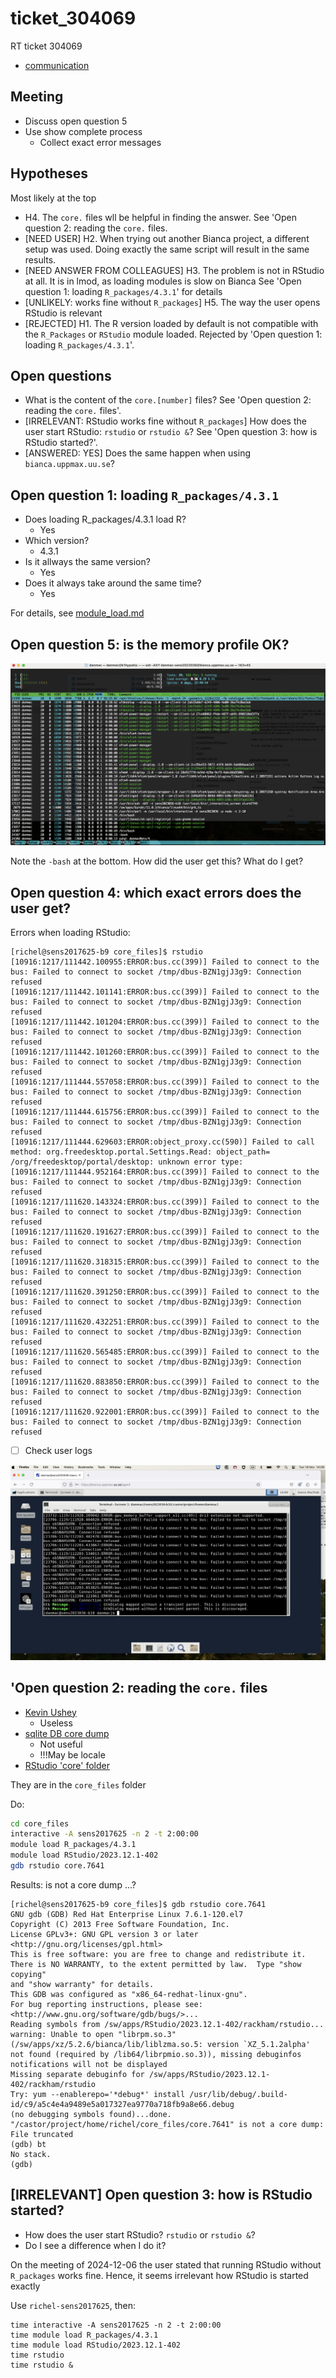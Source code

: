 # ticket_304069

RT ticket 304069

- [communication](communication.md)

## Meeting

- Discuss open question 5
- Use show complete process
    - Collect exact error messages


## Hypotheses

Most likely at the top

- H4. The `core.` files wll be helpful in finding the answer.
  See 'Open question 2: reading the `core.` files.
- [NEED USER] H2. When trying out another Bianca project, a different setup was used.
  Doing exactly the same script will result in the same results.
- [NEED ANSWER FROM COLLEAGUES] H3. The problem is not in RStudio at all. It is in lmod, as loading
  modules is slow on Bianca
  See 'Open question 1: loading `R_packages/4.3.1`' for details
- [UNLIKELY: works fine without `R_packages`]
  H5. The way the user opens RStudio is relevant
- [REJECTED] H1. The R version loaded by default is not compatible with the `R_Packages`
  or `RStudio` module loaded.
  Rejected by 'Open question 1: loading `R_packages/4.3.1`'.

## Open questions

- What is the content of the `core.[number]` files?
  See 'Open question 2: reading the `core.` files'.
- [IRRELEVANT: RStudio works fine without `R_packages`]
  How does the user start RStudio: `rstudio` or `rstudio &`?
  See 'Open question 3: how is RStudio started?'.
- [ANSWERED: YES] Does the same happen when using `bianca.uppmax.uu.se`?

## Open question 1: loading `R_packages/4.3.1`

- Does loading R_packages/4.3.1 load R?
    - Yes
- Which version?
    - 4.3.1
- Is it allways the same version?
    - Yes
- Does it always take around the same time?
    - Yes

For details, see [module_load.md](module_load.md)

## Open question 5: is the memory profile OK?

![20241119 memory profile](20241119_memory_profile.png)

Note the `-bash` at the bottom. How did the user get this?
What do I get?

## Open question 4: which exact errors does the user get?

Errors when loading RStudio:

```
[richel@sens2017625-b9 core_files]$ rstudio
[10916:1217/111442.100955:ERROR:bus.cc(399)] Failed to connect to the bus: Failed to connect to socket /tmp/dbus-BZN1gjJ3g9: Connection refused
[10916:1217/111442.101141:ERROR:bus.cc(399)] Failed to connect to the bus: Failed to connect to socket /tmp/dbus-BZN1gjJ3g9: Connection refused
[10916:1217/111442.101204:ERROR:bus.cc(399)] Failed to connect to the bus: Failed to connect to socket /tmp/dbus-BZN1gjJ3g9: Connection refused
[10916:1217/111442.101260:ERROR:bus.cc(399)] Failed to connect to the bus: Failed to connect to socket /tmp/dbus-BZN1gjJ3g9: Connection refused
[10916:1217/111444.557058:ERROR:bus.cc(399)] Failed to connect to the bus: Failed to connect to socket /tmp/dbus-BZN1gjJ3g9: Connection refused
[10916:1217/111444.615756:ERROR:bus.cc(399)] Failed to connect to the bus: Failed to connect to socket /tmp/dbus-BZN1gjJ3g9: Connection refused
[10916:1217/111444.629603:ERROR:object_proxy.cc(590)] Failed to call method: org.freedesktop.portal.Settings.Read: object_path= /org/freedesktop/portal/desktop: unknown error type: 
[10916:1217/111444.952164:ERROR:bus.cc(399)] Failed to connect to the bus: Failed to connect to socket /tmp/dbus-BZN1gjJ3g9: Connection refused
[10916:1217/111620.143324:ERROR:bus.cc(399)] Failed to connect to the bus: Failed to connect to socket /tmp/dbus-BZN1gjJ3g9: Connection refused
[10916:1217/111620.191627:ERROR:bus.cc(399)] Failed to connect to the bus: Failed to connect to socket /tmp/dbus-BZN1gjJ3g9: Connection refused
[10916:1217/111620.318315:ERROR:bus.cc(399)] Failed to connect to the bus: Failed to connect to socket /tmp/dbus-BZN1gjJ3g9: Connection refused
[10916:1217/111620.391250:ERROR:bus.cc(399)] Failed to connect to the bus: Failed to connect to socket /tmp/dbus-BZN1gjJ3g9: Connection refused
[10916:1217/111620.432251:ERROR:bus.cc(399)] Failed to connect to the bus: Failed to connect to socket /tmp/dbus-BZN1gjJ3g9: Connection refused
[10916:1217/111620.565485:ERROR:bus.cc(399)] Failed to connect to the bus: Failed to connect to socket /tmp/dbus-BZN1gjJ3g9: Connection refused
[10916:1217/111620.883850:ERROR:bus.cc(399)] Failed to connect to the bus: Failed to connect to socket /tmp/dbus-BZN1gjJ3g9: Connection refused
[10916:1217/111620.922001:ERROR:bus.cc(399)] Failed to connect to the bus: Failed to connect to socket /tmp/dbus-BZN1gjJ3g9: Connection refused
```

- [ ] Check user logs

![20241119.png](20241119.png)

## 'Open question 2: reading the `core.` files

- [Kevin Ushey](https://forum.posit.co/t/core-dump-from-rstudio/3155/2)
    - Useless
- [sqlite DB core dump](https://forum.posit.co/t/rstudio-core-dump-when-querying-sqlite-db/8921/1)
    - Not useful
    - !!!May be locale
- [RStudio 'core' folder](https://github.com/rstudio/rstudio/tree/main/src/cpp/core)

They are in the `core_files` folder

Do:

```bash
cd core_files
interactive -A sens2017625 -n 2 -t 2:00:00
module load R_packages/4.3.1
module load RStudio/2023.12.1-402
gdb rstudio core.7641
```

Results: is not a core dump ...?

```
[richel@sens2017625-b9 core_files]$ gdb rstudio core.7641
GNU gdb (GDB) Red Hat Enterprise Linux 7.6.1-120.el7
Copyright (C) 2013 Free Software Foundation, Inc.
License GPLv3+: GNU GPL version 3 or later <http://gnu.org/licenses/gpl.html>
This is free software: you are free to change and redistribute it.
There is NO WARRANTY, to the extent permitted by law.  Type "show copying"
and "show warranty" for details.
This GDB was configured as "x86_64-redhat-linux-gnu".
For bug reporting instructions, please see:
<http://www.gnu.org/software/gdb/bugs/>...
Reading symbols from /sw/apps/RStudio/2023.12.1-402/rackham/rstudio...
warning: Unable to open "librpm.so.3" (/sw/apps/xz/5.2.6/bianca/lib/liblzma.so.5: version `XZ_5.1.2alpha' not found (required by /lib64/librpmio.so.3)), missing debuginfos notifications will not be displayed
Missing separate debuginfo for /sw/apps/RStudio/2023.12.1-402/rackham/rstudio
Try: yum --enablerepo='*debug*' install /usr/lib/debug/.build-id/c9/a5c4e4a9489e5a017327ea9770a718fb9a8e66.debug
(no debugging symbols found)...done.
"/castor/project/home/richel/core_files/core.7641" is not a core dump: File truncated
(gdb) bt
No stack.
(gdb)
```

## [IRRELEVANT] Open question 3: how is RStudio started?

- How does the user start RStudio? `rstudio` or `rstudio &`?
- Do I see a difference when I do it?

On the meeting of 2024-12-06 the user stated that
running RStudio without `R_packages` works fine.
Hence, it seems irrelevant how RStudio is started exactly

Use `richel-sens2017625`, then:

```
time interactive -A sens2017625 -n 2 -t 2:00:00
time module load R_packages/4.3.1
time module load RStudio/2023.12.1-402
time rstudio
time rstudio &
```

